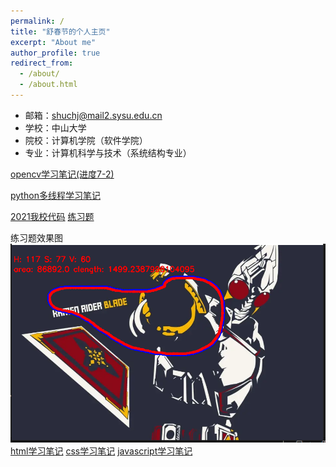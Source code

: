 ```yaml
---
permalink: /
title: "舒春节的个人主页"
excerpt: "About me"
author_profile: true
redirect_from: 
  - /about/
  - /about.html
---
```


- 邮箱：shuchj@mail2.sysu.edu.cn
- 学校：中山大学
- 院校：计算机学院（软件学院）
- 专业：计算机科学与技术（系统结构专业）

[opencv学习笔记(进度7-2)](https://github.com/shu-sun-yat-sen/shu-sun-yat-sen.github.io/blob/master/%E6%9C%BA%E5%99%A8%E4%BA%BA%E7%AC%94%E8%AE%B0/opencv.md)


[python多线程学习笔记](https://github.com/shu-sun-yat-sen/shu-sun-yat-sen.github.io/blob/master/%E6%9C%BA%E5%99%A8%E4%BA%BA%E7%AC%94%E8%AE%B0/python%E5%A4%9A%E7%BA%BF%E7%A8%8B.md)


[2021我校代码](https://github.com/shu-sun-yat-sen/shu-sun-yat-sen.github.io/blob/master/%E6%9C%BA%E5%99%A8%E4%BA%BA%E7%AC%94%E8%AE%B0/2021%E6%88%91%E6%A0%A1%E4%BB%A3%E7%A0%81.md)
[练习题](https://github.com/shu-sun-yat-sen/shu-sun-yat-sen.github.io/blob/master/%E6%9C%BA%E5%99%A8%E4%BA%BA%E7%AC%94%E8%AE%B0/test.py)

练习题效果图
![img](../images/img1.png)
[html学习笔记](https://github.com/shu-sun-yat-sen/shu-sun-yat-sen.github.io/blob/master/web/html.md)
[css学习笔记](https://github.com/shu-sun-yat-sen/shu-sun-yat-sen.github.io/blob/master/web/css.md)
[javascript学习笔记](https://github.com/shu-sun-yat-sen/shu-sun-yat-sen.github.io/blob/master/web/java%20script.md)
